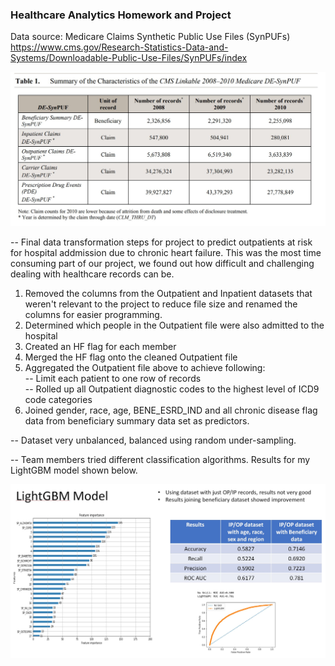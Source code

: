 ### Healthcare Analytics Homework and Project

Data source: Medicare Claims Synthetic Public Use Files (SynPUFs)<br> https://www.cms.gov/Research-Statistics-Data-and-Systems/Downloadable-Public-Use-Files/SynPUFs/index

![](medicaredata.JPG)

-- Final data transformation steps for project to predict outpatients at risk for hospital addmission due to chronic heart failure. This was the most time consuming part of our project, we found out how difficult and challenging dealing with healthcare records can be.

1. Removed the columns from the Outpatient and Inpatient datasets that weren't relevant to the project to reduce file size and renamed the columns for easier programming.
2. Determined which people in the Outpatient file were also admitted to the hospital
3. Created an HF flag for each member
4. Merged the HF flag onto the cleaned Outpatient file
5. Aggregated the Outpatient file above to achieve following:<br>
-- Limit each patient to one row of records<br>
-- Rolled up all Outpatient diagnostic codes to the highest level of ICD9 code categories<br>
6. Joined gender, race, age, BENE_ESRD_IND and all chronic disease flag data from beneficiary summary data set as predictors.

-- Dataset very unbalanced, balanced using random under-sampling.

-- Team members tried different classification algorithms.  Results for my LightGBM model shown below.

![](LightGBMSlide.JPG)
